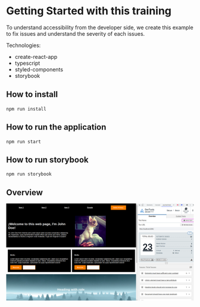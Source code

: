 # Getting Started with this training

To understand accessibility from the developer side, we create this example to fix issues and understand the severity of each issues.

Technologies:

- create-react-app
- typescript
- styled-components
- storybook

## How to install

```
npm run install
```

## How to run the application

```
npm run start
```

## How to run storybook

```
npm run storybook
```

## Overview

![Image of the project with Axe DevTools running](./public/overview.png)
